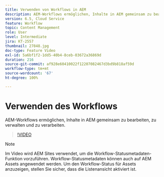 ```yaml
---
title: Verwenden von Workflows in AEM
description: AEM-Workflows ermöglichen, Inhalte in AEM gemeinsam zu bearbeiten, zu verwalten und zu verarbeiten.
version: 6.5, Cloud Service
feature: Workflow
topic: Content Management
role: User
level: Intermediate
jira: KT-2557
thumbnail: 27848.jpg
doc-type: Feature Video
exl-id: 5a6bf1f2-1dd5-40b4-8ceb-03672a36869d
duration: 216
source-git-commit: af928e60410022f12207082467d3bd9b818af59d
workflow-type: tm+mt
source-wordcount: '67'
ht-degree: 100%

---
```


# Verwenden des Workflows

AEM-Workflows ermöglichen, Inhalte in AEM gemeinsam zu bearbeiten, zu verwalten und zu verarbeiten.

>[!VIDEO](https://video.tv.adobe.com/v/27848?quality=12&learn=on)

>[!NOTE]
>
> Im Video wird AEM Sites verwendet, um die Workflow-Statusmetadaten-Funktion vorzuführen. Workflow-Statusmetadaten können auch auf AEM Assets angewendet werden. Um den Workflow-Status für Assets anzuzeigen, stellen Sie sicher, dass die Listenansicht aktiviert ist.
